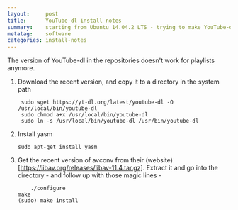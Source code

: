 ```yaml
---
layout:		post
title: 		YouTube-dl install notes
summary:	starting from Ubuntu 14.04.2 LTS - trying to make YouTube-dl work led me down a tunnel.
metatag: 	software
categories:	install-notes
---
```


The version of YouTube-dl in the repositories doesn't work for playlists anymore.  

1. Download the recent version, and copy it to a directory in the system path

   	    sudo wget https://yt-dl.org/latest/youtube-dl -O /usr/local/bin/youtube-dl 
	    sudo chmod a+x /usr/local/bin/youtube-dl
	    sudo ln -s /usr/local/bin/youtube-dl /usr/bin/youtube-dl

2. Install yasm

   	   sudo apt-get install yasm

3. Get the recent version of avconv from their (website)[https://libav.org/releases/libav-11.4.tar.gz]. Extract it and go into the directory - and follow up with those magic lines - 

       	   ./configure 
   	   make
   	   (sudo) make install
   
